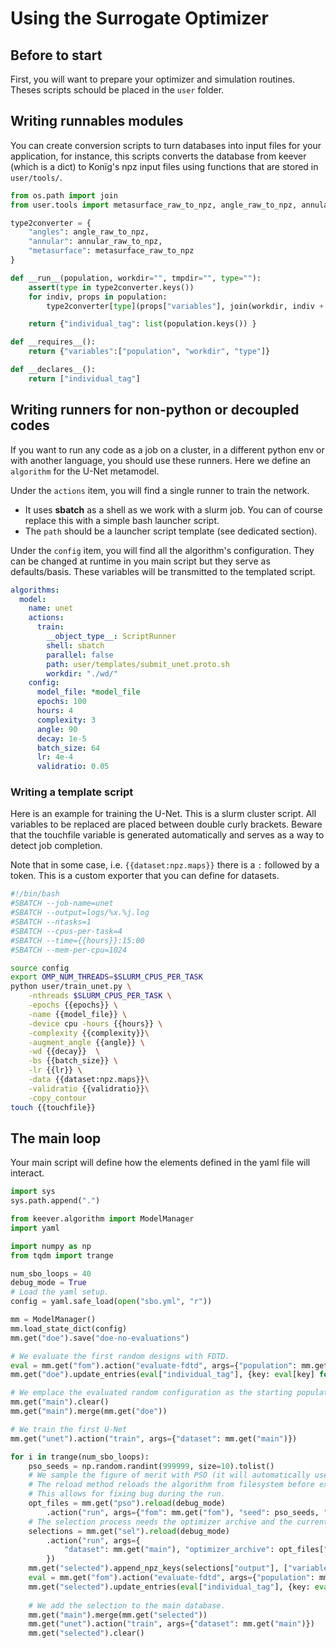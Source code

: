 # Using the Surrogate Optimizer

## Before to start

First, you will want to prepare your optimizer and simulation routines.
Theses scripts schould be placed in the `user` folder.

## Writing runnables modules

You can create conversion scripts to turn databases into input files for your application, for instance, this scripts converts the database from keever (which is a dict) to Konïg's npz input files using functions that are stored in `user/tools/`.

```python
from os.path import join
from user.tools import metasurface_raw_to_npz, angle_raw_to_npz, annular_raw_to_npz

type2converter = {
    "angles": angle_raw_to_npz,
    "annular": annular_raw_to_npz,
    "metasurface": metasurface_raw_to_npz
}

def __run__(population, workdir="", tmpdir="", type=""):
    assert(type in type2converter.keys())
    for indiv, props in population:
        type2converter[type](props["variables"], join(workdir, indiv + ".in.npz"))

    return {"individual_tag": list(population.keys()) }

def __requires__():
    return {"variables":["population", "workdir", "type"]}

def __declares__():
    return ["individual_tag"]
```

## Writing runners for non-python or decoupled codes

If you want to run any code as a job on a cluster, in a different python env or with another language, you should use these runners. Here we define an `algorithm` for the U-Net metamodel.

Under the `actions` item, you will find a single runner to train the network. 
- It uses **sbatch** as a shell as we work with a slurm job. You can of course replace this with a simple bash launcher script.
- The `path` should be a launcher script template (see dedicated section).

Under the `config` item, you will find all the algorithm's configuration. They can be changed at runtime in you main script but they serve as defaults/basis. These variables will be transmitted to the templated script.

```yaml
algorithms:
  model:
    name: unet
    actions:
      train:
        __object_type__: ScriptRunner
        shell: sbatch
        parallel: false
        path: user/templates/submit_unet.proto.sh
        workdir: "./wd/"
    config:
      model_file: *model_file
      epochs: 100
      hours: 4
      complexity: 3
      angle: 90
      decay: 1e-5
      batch_size: 64
      lr: 4e-4
      validratio: 0.05
```

### Writing a template script

Here is an example for training the U-Net. This is a slurm cluster script. All variables
to be replaced are placed between double curly brackets. Beware that the touchfile variable is
generated automatically and serves as a way to detect job completion.

Note that in some case, i.e. `{{dataset:npz.maps}}` there is a `:` followed by a token. This
is a custom exporter that you can define for datasets.

```bash
#!/bin/bash
#SBATCH --job-name=unet
#SBATCH --output=logs/%x.%j.log
#SBATCH --ntasks=1
#SBATCH --cpus-per-task=4
#SBATCH --time={{hours}}:15:00
#SBATCH --mem-per-cpu=1024

source config
export OMP_NUM_THREADS=$SLURM_CPUS_PER_TASK
python user/train_unet.py \
    -nthreads $SLURM_CPUS_PER_TASK \
    -epochs {{epochs}} \
    -name {{model_file}} \
    -device cpu -hours {{hours}} \
    -complexity {{complexity}}\
    -augment_angle {{angle}} \
    -wd {{decay}}  \
    -bs {{batch_size}} \
    -lr {{lr}} \
    -data {{dataset:npz.maps}}\
    -validratio {{validratio}}\
    -copy_contour
touch {{touchfile}}

```


## The main loop

Your main script will define how the elements defined in the yaml file will interact.

```python
import sys
sys.path.append(".")

from keever.algorithm import ModelManager
import yaml

import numpy as np
from tqdm import trange

num_sbo_loops = 40
debug_mode = True
# Load the yaml setup.
config = yaml.safe_load(open("sbo.yml", "r"))

mm = ModelManager()
mm.load_state_dict(config)
mm.get("doe").save("doe-no-evaluations")

# We evaluate the first random designs with FDTD.
eval = mm.get("fom").action("evaluate-fdtd", args={"population": mm.get("doe")})
mm.get("doe").update_entries(eval["individual_tag"], {key: eval[key] for key in ["epsilon_map", "leakage_map", "metric"]})

# We emplace the evaluated random configuration as the starting population.
mm.get("main").clear()
mm.get("main").merge(mm.get("doe"))

# We train the first U-Net
mm.get("unet").action("train", args={"dataset": mm.get("main")})

for i in trange(num_sbo_loops):
    pso_seeds = np.random.randint(999999, size=10).tolist()
    # We sample the figure of merit with PSO (it will automatically use the U-Net fidelity)
    # The reload method reloads the algorithm from filesystem before executing.
    # This allows for fixing bug during the run.
    opt_files = mm.get("pso").reload(debug_mode)
        .action("run", args={"fom": mm.get("fom"), "seed": pso_seeds, "workdir": "wd/"})
    # The selection process needs the optimizer archive and the current population.
    selections = mm.get("sel").reload(debug_mode)
        .action("run", args={
            "dataset": mm.get("main"), "optimizer_archive": opt_files["output"], "workdir":"wd"
        })
    mm.get("selected").append_npz_keys(selections["output"], ["variables"])
    eval = mm.get("fom").action("evaluate-fdtd", args={"population": mm.get("selected")})
    mm.get("selected").update_entries(eval["individual_tag"], {key: eval[key] for key in ["epsilon_map", "leakage_map", "metric"]})
    
    # We add the selection to the main database.
    mm.get("main").merge(mm.get("selected"))
    mm.get("unet").action("train", args={"dataset": mm.get("main")})
    mm.get("selected").clear()

```